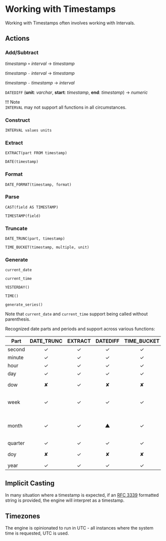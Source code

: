 # Working with Timestamps

Working with Timestamps often involves working with Intervals.

## Actions

### Add/Subtract

_timestamp_ `+` _interval_ → _timestamp_  

_timestamp_ `-` _interval_ → _timestamp_  

_timestamp_ `-` _timestamp_ → _interval_  

`DATEDIFF` (**unit**: _varchar_, **start**: _timestamp_, **end**: _timestamp_) → _numeric_  

!!! Note  
    `INTERVAL` may not support all functions in all circumstances.  

### Construct

~~~
INTERVAL values units
~~~

### Extract

~~~
EXTRACT(part FROM timestamp)
~~~
~~~
DATE(timestamp)
~~~

### Format

~~~
DATE_FORMAT(timestamp, format)
~~~

### Parse

~~~
CAST(field AS TIMESTAMP)
~~~
~~~
TIMESTAMP(field)
~~~

### Truncate

~~~
DATE_TRUNC(part, timestamp)
~~~
~~~
TIME_BUCKET(timestamp, multiple, unit)
~~~

### Generate

~~~
current_date
~~~
~~~
current_time
~~~
~~~
YESTERDAY()
~~~
~~~
TIME()
~~~
~~~
generate_series()
~~~

Note that `current_date` and `current_time` support being called without parenthesis.


Recognized date parts and periods and support across various functions:

Part     | DATE_TRUNC | EXTRACT | DATEDIFF | TIME_BUCKET | Notes
-------- | :--------: | :-----: | :------: | :---------: | ----
second   | ✓          | ✓       | ✓        | ✓           |
minute   | ✓          | ✓       | ✓        | ✓           |
hour     | ✓          | ✓       | ✓        | ✓           |
day      | ✓          | ✓       | ✓        | ✓           |
dow      | ✘          | ✓       | ✘        | ✘           | day of week
week     | ✓          | ✓       | ✓        | ✓           | iso week i.e. to monday
month    | ✓          | ✓       | ▲        | ✓           | DATEFIFF unreliable calculating months
quarter  | ✓          | ✓       | ✓        | ✓           |
doy      | ✘          | ✓       | ✘        | ✘           | day of year
year     | ✓          | ✓       | ✓        | ✓           |

## Implicit Casting

In many situation where a timestamp is expected, if an [RFC 3339](https://datatracker.ietf.org/doc/html/rfc3339) formatted string is provided, the engine will interpret as a timestamp.

## Timezones

The engine is opinionated to run in UTC - all instances where the system time is requested, UTC is used.